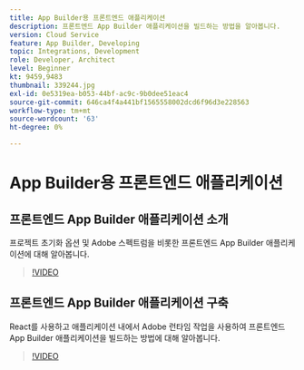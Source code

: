 ```yaml
---
title: App Builder용 프론트엔드 애플리케이션
description: 프론트엔드 App Builder 애플리케이션을 빌드하는 방법을 알아봅니다.
version: Cloud Service
feature: App Builder, Developing
topic: Integrations, Development
role: Developer, Architect
level: Beginner
kt: 9459,9483
thumbnail: 339244.jpg
exl-id: 0e5319ea-b053-44bf-ac9c-9b0dee51eac4
source-git-commit: 646ca4f4a441bf1565558002dcd6f96d3e228563
workflow-type: tm+mt
source-wordcount: '63'
ht-degree: 0%

---
```


# App Builder용 프론트엔드 애플리케이션

## 프론트엔드 App Builder 애플리케이션 소개

프로젝트 초기화 옵션 및 Adobe 스펙트럼을 비롯한 프론트엔드 App Builder 애플리케이션에 대해 알아봅니다.

>[!VIDEO](https://video.tv.adobe.com/v/339247/?quality=12&learn=on)

## 프론트엔드 App Builder 애플리케이션 구축

React를 사용하고 애플리케이션 내에서 Adobe 런타임 작업을 사용하여 프론트엔드 App Builder 애플리케이션을 빌드하는 방법에 대해 알아봅니다.

>[!VIDEO](https://video.tv.adobe.com/v/339248/?quality=12&learn=on)
